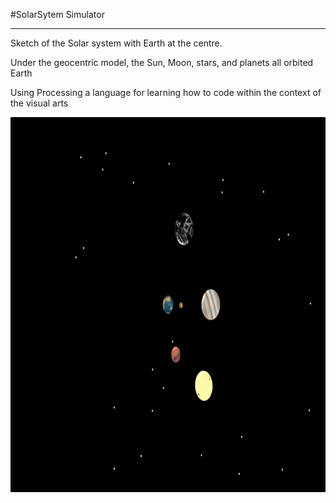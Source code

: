 #SolarSytem Simulator
<hr>
<p>Sketch of the Solar system with Earth at the centre. </p>
<p> Under the geocentric model, the Sun, Moon, stars, and planets all orbited Earth </p>
<p> Using Processing a language for learning how to code within the context of the visual arts </p>
<img src="Output.gif" width="700" height="600"/>

